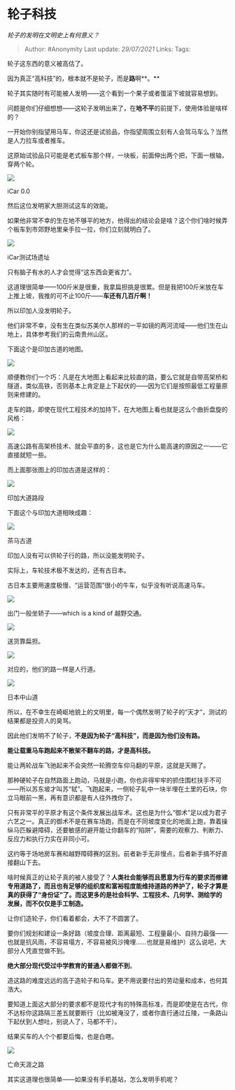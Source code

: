 # 轮子科技
*轮子的发明在文明史上有何意义？*

> Author: #Anonymity
> Last update: *29/07/2021*
> Links:
> Tags:

轮子这东西的意义被高估了。

因为真正“高科技”的，根本就不是轮子，而是**路**啊**。**

轮子其实随时有可能被人发明——这个看到一个果子或者蛋滚下坡就容易想到。

问题是你们仔细想想——这轮子发明出来了，在**地不平**的前提下，使用体验是啥样的？

一开始你别指望用马车，你这还是试验品，你指望周围立刻有人会驾马车么？当然是人力拉车或者推车。

这原始试验品只可能是老式板车那个样，一块板，前面伸出两个把，下面一根轴，穿两个轮。

![](https://pic1.zhimg.com/50/v2-938c2838b8d5c626891c340fe081496d_hd.jpg?source=1940ef5c)

iCar 0.0

然后这位发明家大胆测试这车的效能。

如果他非常不幸的生在地不够平的地方，他得出的结论会是啥？这个你们啥时候弄个板车到市郊野地里亲手拉一拉，你们立刻就明白了。

![](https://pic1.zhimg.com/50/v2-645e792e4d31c9edb5c731f965f905ae_hd.jpg?source=1940ef5c)

iCar测试场遗址

只有脑子有水的人才会觉得“这东西会更省力”。

这道理很简单——100斤米是很重，我拿扁担挑是很累。但是我把100斤米放在车上推上坡，我推的可不止100斤——**车还有几百斤啊！**

所以印加人没发明轮子。

他们非常不幸，没有生在类似苏美尔人那样的一平如镜的两河流域——他们生在山地上，具体参考我们的云南贵州山区。

下面这个是印加古道的地图。

![](https://pic4.zhimg.com/50/v2-d0c775e99d46dc88dd3c897ee6bd089a_hd.jpg?source=1940ef5c)

顺便教你们一个巧：凡是在大地图上看起来比较直的路，要么它就是自带高架桥和隧道，类似高铁，否则基本上肯定是上下起伏的——因为它们是按照最低工程量原则来修建的。

走车的路，即使在现代工程技术的加持下，在大地图上看也就是这么个曲折盘旋的风格：

![](https://pic4.zhimg.com/50/v2-f5e0d2a8afbc187ffe23ac4c3ac02416_hd.jpg?source=1940ef5c)

高速公路有高架桥技术、就会平直的多，这也是它为什么能高速的原因之一——它直接就短一些。

而上面那张图上的印加古道是这样的：

![](https://pic4.zhimg.com/50/v2-8462f92e2153240a1ace8b26617d0083_hd.jpg?source=1940ef5c)

印加大道路段

下面这个与印加大道相映成趣：

![](https://pic4.zhimg.com/50/v2-b81fd09516e41b13aefd7d095ddfdcd7_hd.jpg?source=1940ef5c)

茶马古道

印加人没有可以供轮子行的路，所以没能发明轮子。

实际上，车轮技术极不发达的，还有古日本。

古日本主要用速度极慢、“运营范围”很小的牛车，似乎没有听说高速马车。

![](https://pic4.zhimg.com/50/v2-8c4e210bb5b6427e3b7b35264010e82d_hd.jpg?source=1940ef5c)

出门一般坐轿子——which is a kind of 越野交通。

![](https://pic1.zhimg.com/50/v2-45eaa94694aecbb9fe7ee2011ed3a995_hd.jpg?source=1940ef5c)

送货靠扁担。

![](https://pic3.zhimg.com/50/v2-6cc1393b88da4a83694a3718e15556b7_hd.jpg?source=1940ef5c)

对应的，他们的路一样是人行道。

![](https://pic1.zhimg.com/50/v2-9443544da332bcc9388823b3a5d398fa_hd.jpg?source=1940ef5c)

日本中山道

所以，在不幸生在崎岖地貌上的文明里，每一个偶然发明了轮子的“天才”，测试的结果都是投资人的臭骂。

因此他们发明不了轮子，**不是因为轮子“高科技”，而是因为他们没有路。**

**能让载重马车跑起来不散架不翻车的路，才是高科技。**

能让两轮战车飞驰起来不会突然一轮腾空车仰马翻的平原，这就是天赐了。

那种硬轮子在自然路面上跑动，马就是小跑，你也非得牢牢的抓住围栏扶手不可——所以苏东坡才叫苏“轼”。飞跑起来，一侧轮子轧中一块半埋在土里的石块，你立马眼前一黑，再有意识都是有人往外拽你了。

只有非常平的平原才有这个条件发展出战车术。这也是为什么“御术”足以成为君子六艺之一。真正的御术不是在赛车场跑，而是在不同坡度变化的地面上跑，靠着操纵马匹躲避障碍，还要敏感的避开能让你翻车的“陷阱”，需要的观察力、判断力、反应力和执行力实在非同小可。

这约等于场地房车赛和越野障碍赛的区别。前者新手无非慢点，后者新手搞不好直接翻山下去。

啥时候真正的让轮子真的被人接受了？**人类社会能够而且愿意为行车的要求而修建专用道路了，而且也有足够的组织度和富裕程度能维持道路的养护了，轮子才算是真的获得了“身份证”了。而这更多的是社会科学、工程技术、几何学、测绘学的发展，而不仅仅是手工制造。**

让你们造轮子，你们看着都会，大不了不圆罢了。

要你们规划和建设一条好路（坡度合理、距离最短、工程量最小、自持力最强——也就是抗风雨，不容易塌方，不容易被风沙掩埋……也就是易维护）这么说吧，大部分人凭直觉做不到。

**绝大部分现代受过中学教育的普通人都做不到**。

造这路的难度远远的高于造轮子和马车。更不用说要付出的劳动量和成本，也何其浩大。

要知道上面这大部分的要求都不是现代才有的特殊高标准，而是即使是在古代，你不达标你这路隔三差五就要断行（比如被淹没了，或者你直行通过丘陵，一条路山下起伏到人想吐，别说人了，马都不干）。

结果买车的人个个都要后悔，也是白瞎。

![](https://pic2.zhimg.com/50/v2-ecf62b1239b2bd171580eeceb708d872_hd.jpg?source=1940ef5c)

亡命天涯之路

其实这道理也很简单——如果没有手机基站，怎么发明手机呢？

